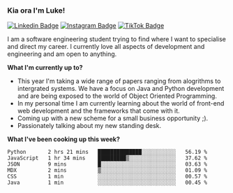 ### Kia ora I'm Luke!

[![Linkedin Badge](https://img.shields.io/badge/-LinkedIn-0e76a8?style=flat-square&logo=Linkedin&logoColor=white)](https://www.linkedin.com/in/luke-stynes/)
[![Instagram Badge](https://img.shields.io/badge/-Instagram-e4405f?style=flat-square&logo=Instagram&logoColor=white)](https://www.instagram.com/luke.stynes/)
[![TikTok Badge](https://img.shields.io/badge/TikTok-Follow-blue)](https://www.tiktok.com/@luke_stynes)

I am a software engineering student trying to find where I want to specialise and direct my career. I currently love all aspects of development and engineering and am open to anything.

**What I'm currently up to?**
- This year I'm taking a wide range of papers ranging from alogrithms to intergrated systems. We have a focus on Java and Python development and are being exposed to the world of Object Oriented Programming.
- In my personal time I am currently learning about the world of front-end web development and the frameworks that come with it.
- Coming up with a new scheme for a small business opportunity ;).
- Passionately talking about my new standing desk.

**What I've been cooking up this week?**
<!--START_SECTION:waka-->

```text
Python       2 hrs 21 mins   ██████████████░░░░░░░░░░░   56.19 %
JavaScript   1 hr 34 mins    █████████▒░░░░░░░░░░░░░░░   37.62 %
JSON         9 mins          █░░░░░░░░░░░░░░░░░░░░░░░░   03.63 %
MDX          2 mins          ▒░░░░░░░░░░░░░░░░░░░░░░░░   01.09 %
CSS          1 min           ░░░░░░░░░░░░░░░░░░░░░░░░░   00.57 %
Java         1 min           ░░░░░░░░░░░░░░░░░░░░░░░░░   00.45 %
```

<!--END_SECTION:waka-->
